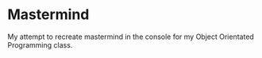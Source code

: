 # Mastermind
My attempt to recreate mastermind in the console for my Object Orientated Programming class.
